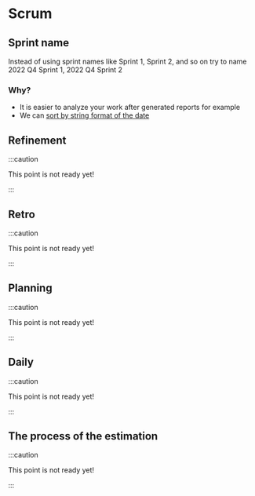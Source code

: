 # Scrum

## Sprint name
Instead of using sprint names like Sprint 1, Sprint 2, and so on try to name 2022 Q4 Sprint 1, 2022 Q4 Sprint 2

### Why?
- It is easier to analyze your work after generated reports for example
- We can [sort by string format of the date](/general-rules-and-definitions.md)

## Refinement

:::caution

This point is not ready yet!

:::

## Retro

:::caution

This point is not ready yet!

:::

## Planning

:::caution

This point is not ready yet!

:::

## Daily

:::caution

This point is not ready yet!

:::

## The process of the estimation

:::caution

This point is not ready yet!

:::